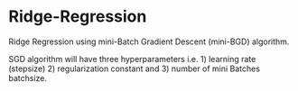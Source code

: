 # Ridge-Regression
Ridge Regression using mini-Batch Gradient Descent (mini-BGD) algorithm.

SGD algorithm will have three hyperparameters i.e. 1) learning rate (stepsize) 2) regularization
constant and 3) number of mini Batches batchsize.
